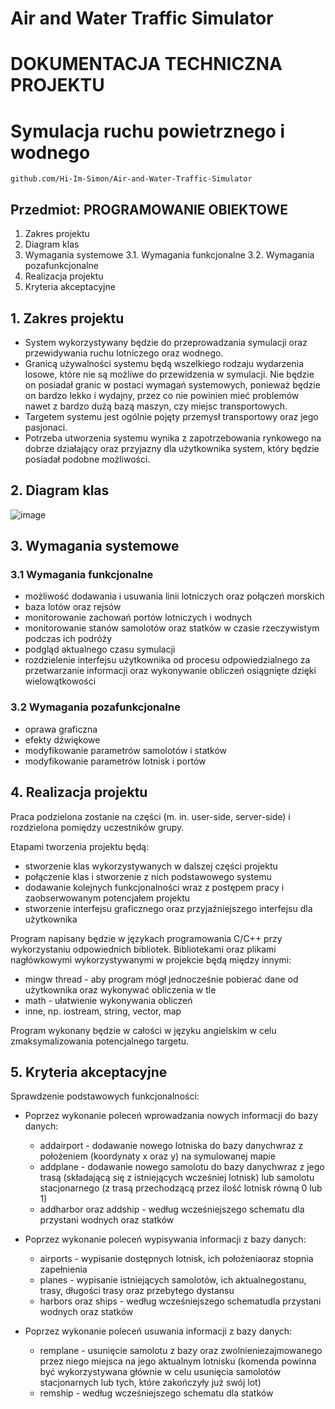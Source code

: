 # Air and Water Traffic Simulator

# DOKUMENTACJA TECHNICZNA PROJEKTU

# Symulacja ruchu powietrznego i wodnego

```
github.com/Hi-Im-Simon/Air-and-Water-Traffic-Simulator
```
## Przedmiot: PROGRAMOWANIE OBIEKTOWE

1. Zakres projektu
2. Diagram klas
3. Wymagania systemowe
    3.1. Wymagania funkcjonalne
    3.2. Wymagania pozafunkcjonalne
4. Realizacja projektu
5. Kryteria akceptacyjne

## 1. Zakres projektu

- System wykorzystywany będzie do przeprowadzania symulacji oraz przewidywania
    ruchu lotniczego oraz wodnego.
- Granicą używalności systemu będą wszelkiego rodzaju wydarzenia losowe, które nie
    są możliwe do przewidzenia w symulacji. Nie będzie on posiadał granic w postaci
    wymagań systemowych, ponieważ będzie on bardzo lekko i wydajny, przez co nie
    powinien mieć problemów nawet z bardzo dużą bazą maszyn, czy miejsc
    transportowych.
- Targetem systemu jest ogólnie pojęty przemysł transportowy oraz jego pasjonaci.
- Potrzeba utworzenia systemu wynika z zapotrzebowania rynkowego na dobrze
    działający oraz przyjazny dla użytkownika system, który będzie posiadał podobne
    możliwości.


## 2. Diagram klas

![image](https://user-images.githubusercontent.com/75808585/153770451-e1e9ed63-86bf-41f6-a2f7-c8eca3cdb5c0.png)


## 3. Wymagania systemowe

### 3.1 Wymagania funkcjonalne

- możliwość dodawania i usuwania linii lotniczych oraz połączeń morskich
- baza lotów oraz rejsów
- monitorowanie zachowań portów lotniczych i wodnych
- monitorowanie stanów samolotów oraz statków w czasie rzeczywistym podczas ich podróży
- podgląd aktualnego czasu symulacji
- rozdzielenie interfejsu użytkownika od procesu odpowiedzialnego za przetwarzanie informacji oraz wykonywanie obliczeń osiągnięte dzięki wielowątkowości

### 3.2 Wymagania pozafunkcjonalne

- oprawa graficzna
- efekty dźwiękowe
- modyfikowanie parametrów samolotów i statków
- modyfikowanie parametrów lotnisk i portów


## 4. Realizacja projektu

Praca podzielona zostanie na części (m. in. user-side, server-side) i rozdzielona pomiędzy uczestników grupy.

Etapami tworzenia projektu będą:
- stworzenie klas wykorzystywanych w dalszej części projektu
- połączenie klas i stworzenie z nich podstawowego systemu
- dodawanie kolejnych funkcjonalności wraz z postępem pracy i zaobserwowanym potencjałem projektu
- stworzenie interfejsu graficznego oraz przyjaźniejszego interfejsu dla użytkownika

Program napisany będzie w językach programowania C/C++ przy wykorzystaniu odpowiednich bibliotek.
Bibliotekami oraz plikami nagłówkowymi wykorzystywanymi w projekcie będą między innymi:

- mingw thread - aby program mógł jednocześnie pobierać dane od użytkownika oraz wykonywać obliczenia w tle
- math - ułatwienie wykonywania obliczeń
- inne, np. iostream, string, vector, map

Program wykonany będzie w całości w języku angielskim w celu zmaksymalizowania potencjalnego targetu.


## 5. Kryteria akceptacyjne

Sprawdzenie podstawowych funkcjonalności:
* Poprzez wykonanie poleceń wprowadzania nowych informacji do bazy danych:

    * addairport - dodawanie nowego lotniska do bazy danychwraz z położeniem (koordynaty x oraz y) na symulowanej mapie
    * addplane - dodawanie nowego samolotu do bazy danychwraz z jego trasą (składającą się z istniejących wcześniej lotnisk) lub samolotu stacjonarnego (z trasą przechodzącą przez ilość lotnisk równą 0 lub 1)
    * addharbor oraz addship - według wcześniejszego schematu dla przystani wodnych oraz statków
 
* Poprzez wykonanie poleceń wypisywania informacji z bazy danych:
    * airports - wypisanie dostępnych lotnisk, ich położeniaoraz stopnia zapełnienia
    * planes - wypisanie istniejących samolotów, ich aktualnegostanu, trasy, długości trasy oraz przebytego dystansu
    * harbors oraz ships - według wcześniejszego schematudla przystani wodnych oraz statków
* Poprzez wykonanie poleceń usuwania informacji z bazy danych:
    * remplane - usunięcie samolotu z bazy oraz zwolnieniezajmowanego przez niego miejsca na jego aktualnym lotnisku (komenda powinna być wykorzystywana głównie w celu usunięcia samolotów stacjonarnych lub tych, które zakończyły już swój lot)
    * remship - według wcześniejszego schematu dla statków
